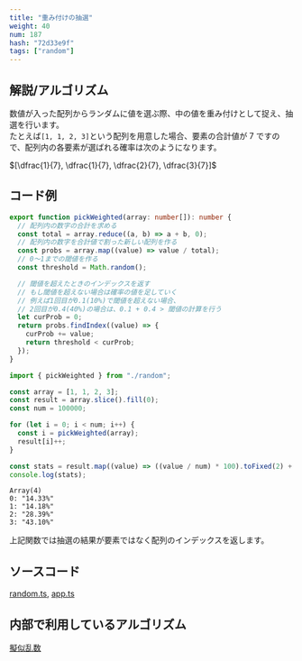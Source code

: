```yaml
---
title: "重み付けの抽選"
weight: 40
num: 187
hash: "72d33e9f"
tags: ["random"]
---
```


## 解説/アルゴリズム

数値が入った配列からランダムに値を選ぶ際、中の値を重み付けとして捉え、抽選を行います。  
たとえば`[1, 1, 2, 3]`という配列を用意した場合、要素の合計値が 7 ですので、配列内の各要素が選ばれる確率は次のようになります。

$[\dfrac{1}{7}, \dfrac{1}{7}, \dfrac{2}{7}, \dfrac{3}{7}]$

## コード例

```typescript
export function pickWeighted(array: number[]): number {
  // 配列内の数字の合計を求める
  const total = array.reduce((a, b) => a + b, 0);
  // 配列内の数字を合計値で割った新しい配列を作る
  const probs = array.map((value) => value / total);
  // 0～1までの閾値を作る
  const threshold = Math.random();

  // 閾値を超えたときのインデックスを返す
  // もし閾値を超えない場合は確率の値を足していく
  // 例えば1回目が0.1(10%)で閾値を超えない場合、
  // 2回目が0.4(40%)の場合は、0.1 + 0.4 > 閾値の計算を行う
  let curProb = 0;
  return probs.findIndex((value) => {
    curProb += value;
    return threshold < curProb;
  });
}
```

```typescript
import { pickWeighted } from "./random";

const array = [1, 1, 2, 3];
const result = array.slice().fill(0);
const num = 100000;

for (let i = 0; i < num; i++) {
  const i = pickWeighted(array);
  result[i]++;
}

const stats = result.map((value) => ((value / num) * 100).toFixed(2) + "%");
console.log(stats);
```

```text
Array(4)
0: "14.33%"
1: "14.18%"
2: "28.39%"
3: "43.10%"
```

上記関数では抽選の結果が要素ではなく配列のインデックスを返します。

## ソースコード

[random.ts](./static/code/72d33e9f/random.ts), [app.ts](./static/code/72d33e9f/app.ts)

## 内部で利用しているアルゴリズム

[擬似乱数](/e14deb99)
